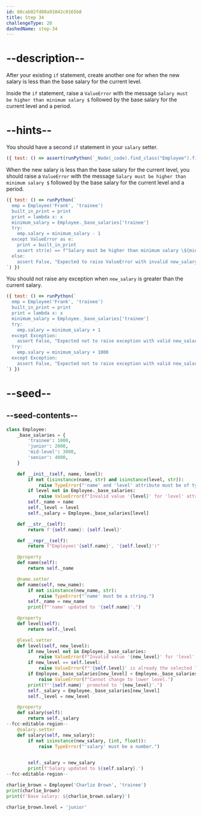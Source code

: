 ```yaml
---
id: 68cab02fd80a91042c0165b8
title: Step 34
challengeType: 20
dashedName: step-34
---
```


# --description--

After your existing `if` statement, create another one for when the new salary is less than the base salary for the current level.

Inside the `if` statement, raise a `ValueError` with the message `Salary must be higher than minimum salary $` followed by the base salary for the current level and a period.

# --hints--

You should have a second `if` statement in your `salary` setter.

```js
({ test: () => assert(runPython(`_Node(_code).find_class("Employee").find_functions("salary")[1].find_ifs()[1]`)) })
```

When the new salary is less than the base salary for the current level, you should raise a `ValueError` with the message `Salary must be higher than minimum salary $` followed by the base salary for the current level and a period.

```js
({ test: () => runPython(`
  emp = Employee('Frank', 'trainee')
  built_in_print = print
  print = lambda x: x
  minimum_salary = Employee._base_salaries['trainee']
  try:
    emp.salary = minimum_salary - 1
  except ValueError as e:
    print = built_in_print
    assert str(e) == f"Salary must be higher than minimum salary \${minimum_salary}."
  else:
    assert False, "Expected to raise ValueError with invalid new_salary"
`) })
```

You should not raise any exception when `new_salary` is greater than the current salary.

```js
({ test: () => runPython(`
  emp = Employee('Frank', 'trainee')
  built_in_print = print
  print = lambda x: x
  minimum_salary = Employee._base_salaries['trainee']
  try:
    emp.salary = minimum_salary + 1
  except Exception:
    assert False, "Expected not to raise exception with valid new_salary"
  try:
    emp.salary = minimum_salary + 1000
  except Exception:
    assert False, "Expected not to raise exception with valid new_salary"
`) })
```

# --seed--

## --seed-contents--

```py
class Employee:
    _base_salaries = {
        'trainee': 1000,
        'junior': 2000,
        'mid-level': 3000,
        'senior': 4000,
    }

    def __init__(self, name, level):
        if not (isinstance(name, str) and isinstance(level, str)):
            raise TypeError("'name' and 'level' attribute must be of type 'str'.")
        if level not in Employee._base_salaries:
            raise ValueError(f"Invalid value '{level}' for 'level' attribute.")
        self._name = name
        self._level = level
        self._salary = Employee._base_salaries[level]

    def __str__(self):
        return f'{self.name}: {self.level}'

    def __repr__(self):
        return f"Employee('{self.name}', '{self.level}')"

    @property
    def name(self):
        return self._name

    @name.setter
    def name(self, new_name):
        if not isinstance(new_name, str):
            raise TypeError("'name' must be a string.")
        self._name = new_name
        print(f"'name' updated to '{self.name}'.")

    @property
    def level(self):
        return self._level

    @level.setter
    def level(self, new_level):
        if new_level not in Employee._base_salaries:
            raise ValueError(f"Invalid value '{new_level}' for 'level' attribute.")
        if new_level == self.level:
            raise ValueError(f"'{self.level}' is already the selected level.")
        if Employee._base_salaries[new_level] < Employee._base_salaries[self.level]:
            raise ValueError(f"Cannot change to lower level.")
        print(f"'{self.name}' promoted to '{new_level}'.")
        self._salary = Employee._base_salaries[new_level]
        self._level = new_level

    @property
    def salary(self):
        return self._salary
--fcc-editable-region--
    @salary.setter
    def salary(self, new_salary):
        if not isinstance(new_salary, (int, float)):
            raise TypeError("'salary' must be a number.")
        

        self._salary = new_salary
        print(f'Salary updated to ${self.salary}.')
--fcc-editable-region--

charlie_brown = Employee('Charlie Brown', 'trainee')
print(charlie_brown)
print(f'Base salary: ${charlie_brown.salary}')

charlie_brown.level = 'junior'

```
